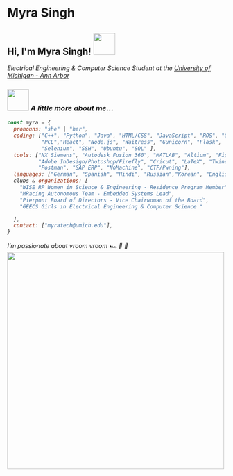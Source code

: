 # Myra Singh
<h2>Hi, I'm Myra Singh! <img src="https://media.giphy.com/media/mGcNjsfWAjY5AEZNw6/giphy.gif" width="50"></h2> 
<p><em>Electrical Engineering & Computer Science Student at the <a href="https://eecs.engin.umich.edu/">University of Michigan - Ann Arbor</a> 
  
### <img src="https://media3.giphy.com/media/v1.Y2lkPTc5MGI3NjExcWg1aHQ4ZnVmdHJoOWhiazlrZ2J5N3lobGJ3ZDdxOW40ZGpldzZiOCZlcD12MV9pbnRlcm5hbF9naWZfYnlfaWQmY3Q9Zw/TKSLd3q4TFh9jKzdQX/giphy.gif" width="50"> A little more about me...

```javascript
const myra = {
  pronouns: "she" | "her",
  coding: ["C++", "Python", "Java", "HTML/CSS", "JavaScript", "ROS", "Git",
           "PCL","React", "Node.js", "Waitress", "Gunicorn", "Flask",
           "Selenium", "SSH", "Ubuntu", "SQL" ],
  tools: ["NX Siemens", "Autodesk Fusion 360", "MATLAB", "Altium", "Figma",
          "Adobe InDesign/Photoshop/Firefly", "Cricut", "LaTeX", "Twine",
          "Postman", "SAP ERP", "NoMachine", "CTF/Pwning"],
  languages: ["German", "Spanish", "Hindi", "Russian","Korean", "English"],
  clubs & organizations: [
    "WISE RP Women in Science & Engineering - Residence Program Member",
    "MRacing Autonomous Team - Embedded Systems Lead",
    "Pierpont Board of Directors - Vice Chairwoman of the Board",
    "GEECS Girls in Electrical Engineering & Computer Science "

  ],
  contact: ["myratech@umich.edu"],
}
```
<em>I’m passionate about vroom vroom 🏎️ 💨 💨 </em> 
<br>
<img align="center" src="https://s3.eu-west-2.amazonaws.com/img.creativepool.com/files/candidate/portfolio/full/1357867.gif" width="500"> 
